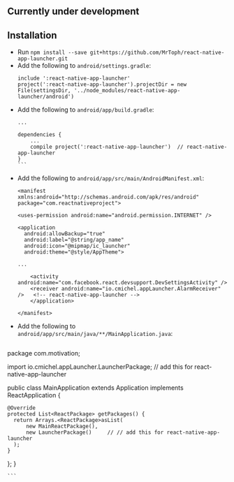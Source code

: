 ## Currently under development

## Installation
* Run `npm install --save git+https://github.com/MrToph/react-native-app-launcher.git`
* Add the following to `android/settings.gradle`:
    ```
    include ':react-native-app-launcher'
    project(':react-native-app-launcher').projectDir = new File(settingsDir, '../node_modules/react-native-app-launcher/android')
    ```
* Add the following to `android/app/build.gradle`:
    ````
    ...

    dependencies {
        ...
        compile project(':react-native-app-launcher')  // react-native-app-launcher
    }
    ```
* Add the following to `android/app/src/main/AndroidManifest.xml`:
    ```
    <manifest xmlns:android="http://schemas.android.com/apk/res/android"
    package="com.reactnativeproject">

    <uses-permission android:name="android.permission.INTERNET" />

    <application
      android:allowBackup="true"
      android:label="@string/app_name"
      android:icon="@mipmap/ic_launcher"
      android:theme="@style/AppTheme">

    ...

        <activity android:name="com.facebook.react.devsupport.DevSettingsActivity" />
        <receiver android:name="io.cmichel.appLauncher.AlarmReceiver" />   <!-- react-native-app-launcher -->
        </application>

    </manifest>
    ```
* Add the following to `android/app/src/main/java/**/MainApplication.java`:
    ````
package com.motivation;

import io.cmichel.appLauncher.LauncherPackage;  // add this for react-native-app-launcher

public class MainApplication extends Application implements ReactApplication {

    @Override
    protected List<ReactPackage> getPackages() {
      return Arrays.<ReactPackage>asList(
          new MainReactPackage(),
          new LauncherPackage()     // // add this for react-native-app-launcher
      );
    }
  };
}

    ```